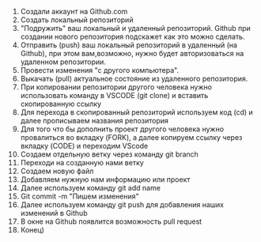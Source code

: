 1. Создали аккаунт на Github.com
2. Создать локальный репозиторий
3. "Подружить" ваш локальный и удаленный репозиторий. Github при создании нового репозитория подскажет как это можно сделать.
4. Отправить (push) ваш локальный репозиторий в удаленный (на Github), при этом вам,возможно, нужно будет авторизоваться на удаленном репозитории.
5. Провести изменения "с другого компьютера".
6. Выкачать (pull) актуальное состояние из удаленного репозитория.
7. При копировании репозитории другого человека нужно использовать команду в VSCODE (git clone) и вставить скопированную ссылку
8. Для перехода в скопированный репозиторий используем код (cd) и далее прописываем названия репозитория
9. Для того что бы дополнить проект другого человека нужно провалиться во вкладку (FORK), а далее копируем ссылку через вкладку (CODE) и переходим VScode
10. Создаем отдельную ветку через команду git branch
11. Переходи на созданную нами ветку
12. Создаем новую файл
13. Добавляем нужную нам информацию или проект
14. Далее используем команду git add name
15. Git commit -m "Пишем изменения"
16. Далее используем команду git push для добавления наших изменений в Github
17. В окне на Github появлится возможность pull request
18. Конец)